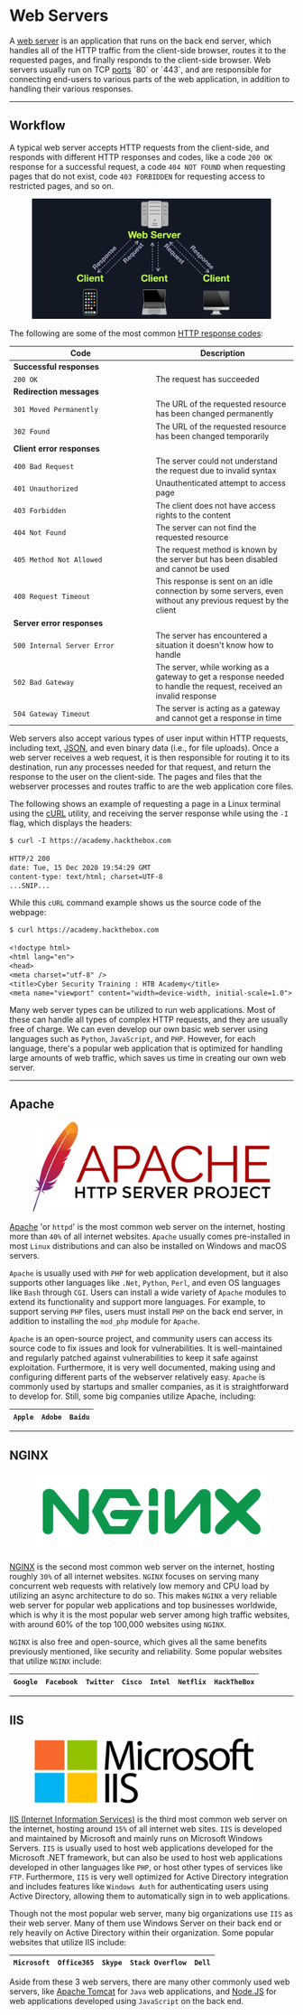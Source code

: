 # Web Servers

A [web server](https://en.wikipedia.org/wiki/Web_server) is an application that runs on the back end server, which handles all of the HTTP traffic from the client-side browser, routes it to the requested pages, and finally responds to the client-side browser. Web servers usually run on TCP [ports](https://en.wikipedia.org/wiki/Port_\(computer_networking\)) `80` or `443`, and are responsible for connecting end-users to various parts of the web application, in addition to handling their various responses.

***

## Workflow

A typical web server accepts HTTP requests from the client-side, and responds with different HTTP responses and codes, like a code `200 OK` response for a successful request, a code `404 NOT FOUND` when requesting pages that do not exist, code `403 FORBIDDEN` for requesting access to restricted pages, and so on.

<figure><img src="../../../../.gitbook/assets/image (1) (1) (1) (1).png" alt=""><figcaption></figcaption></figure>

The following are some of the most common [HTTP response codes](https://developer.mozilla.org/en-US/docs/Web/HTTP/Status):

<table><thead><tr><th width="238.54547119140625">Code</th><th>Description</th></tr></thead><tbody><tr><td><strong>Successful responses</strong></td><td></td></tr><tr><td><code>200 OK</code></td><td>The request has succeeded</td></tr><tr><td><strong>Redirection messages</strong></td><td></td></tr><tr><td><code>301 Moved Permanently</code></td><td>The URL of the requested resource has been changed permanently</td></tr><tr><td><code>302 Found</code></td><td>The URL of the requested resource has been changed temporarily</td></tr><tr><td><strong>Client error responses</strong></td><td></td></tr><tr><td><code>400 Bad Request</code></td><td>The server could not understand the request due to invalid syntax</td></tr><tr><td><code>401 Unauthorized</code></td><td>Unauthenticated attempt to access page</td></tr><tr><td><code>403 Forbidden</code></td><td>The client does not have access rights to the content</td></tr><tr><td><code>404 Not Found</code></td><td>The server can not find the requested resource</td></tr><tr><td><code>405 Method Not Allowed</code></td><td>The request method is known by the server but has been disabled and cannot be used</td></tr><tr><td><code>408 Request Timeout</code></td><td>This response is sent on an idle connection by some servers, even without any previous request by the client</td></tr><tr><td><strong>Server error responses</strong></td><td></td></tr><tr><td><code>500 Internal Server Error</code></td><td>The server has encountered a situation it doesn't know how to handle</td></tr><tr><td><code>502 Bad Gateway</code></td><td>The server, while working as a gateway to get a response needed to handle the request, received an invalid response</td></tr><tr><td><code>504 Gateway Timeout</code></td><td>The server is acting as a gateway and cannot get a response in time</td></tr></tbody></table>

Web servers also accept various types of user input within HTTP requests, including text, [JSON](https://www.w3schools.com/js/js_json_intro.asp), and even binary data (i.e., for file uploads). Once a web server receives a web request, it is then responsible for routing it to its destination, run any processes needed for that request, and return the response to the user on the client-side. The pages and files that the webserver processes and routes traffic to are the web application core files.

The following shows an example of requesting a page in a Linux terminal using the [cURL](https://en.wikipedia.org/wiki/CURL) utility, and receiving the server response while using the `-I` flag, which displays the headers:

```shell-session
$ curl -I https://academy.hackthebox.com

HTTP/2 200
date: Tue, 15 Dec 2020 19:54:29 GMT
content-type: text/html; charset=UTF-8
...SNIP...
```

While this `cURL` command example shows us the source code of the webpage:

```shell-session
$ curl https://academy.hackthebox.com

<!doctype html>
<html lang="en">
<head>
<meta charset="utf-8" />
<title>Cyber Security Training : HTB Academy</title>
<meta name="viewport" content="width=device-width, initial-scale=1.0">
```

Many web server types can be utilized to run web applications. Most of these can handle all types of complex HTTP requests, and they are usually free of charge. We can even develop our own basic web server using languages such as `Python`, `JavaScript`, and `PHP`. However, for each language, there's a popular web application that is optimized for handling large amounts of web traffic, which saves us time in creating our own web server.

***

## Apache

<figure><img src="../../../../.gitbook/assets/image (448).png" alt=""><figcaption></figcaption></figure>

[Apache](https://www.apache.org/) 'or `httpd`' is the most common web server on the internet, hosting more than `40%` of all internet websites. `Apache` usually comes pre-installed in most `Linux` distributions and can also be installed on Windows and macOS servers.

`Apache` is usually used with `PHP` for web application development, but it also supports other languages like `.Net`, `Python`, `Perl`, and even OS languages like `Bash` through `CGI`. Users can install a wide variety of `Apache` modules to extend its functionality and support more languages. For example, to support serving `PHP` files, users must install `PHP` on the back end server, in addition to installing the `mod_php` module for `Apache`.

`Apache` is an open-source project, and community users can access its source code to fix issues and look for vulnerabilities. It is well-maintained and regularly patched against vulnerabilities to keep it safe against exploitation. Furthermore, it is very well documented, making using and configuring different parts of the webserver relatively easy. `Apache` is commonly used by startups and smaller companies, as it is straightforward to develop for. Still, some big companies utilize Apache, including:

| `Apple` | `Adobe` | `Baidu` |
| ------- | ------- | ------- |

***

## NGINX

<figure><img src="../../../../.gitbook/assets/image (449).png" alt=""><figcaption></figcaption></figure>

[NGINX](https://www.nginx.com/) is the second most common web server on the internet, hosting roughly `30%` of all internet websites. `NGINX` focuses on serving many concurrent web requests with relatively low memory and CPU load by utilizing an async architecture to do so. This makes `NGINX` a very reliable web server for popular web applications and top businesses worldwide, which is why it is the most popular web server among high traffic websites, with around 60% of the top 100,000 websites using `NGINX`.

`NGINX` is also free and open-source, which gives all the same benefits previously mentioned, like security and reliability. Some popular websites that utilize `NGINX` include:

| `Google` | `Facebook` | `Twitter` | `Cisco` | `Intel` | `Netflix` | `HackTheBox` |
| -------- | ---------- | --------- | ------- | ------- | --------- | ------------ |

***

## IIS

<figure><img src="../../../../.gitbook/assets/image (450).png" alt=""><figcaption></figcaption></figure>

[IIS (Internet Information Services)](https://en.wikipedia.org/wiki/Internet_Information_Services) is the third most common web server on the internet, hosting around `15%` of all internet web sites. `IIS` is developed and maintained by Microsoft and mainly runs on Microsoft Windows Servers. `IIS` is usually used to host web applications developed for the Microsoft .NET framework, but can also be used to host web applications developed in other languages like `PHP`, or host other types of services like `FTP`. Furthermore, `IIS` is very well optimized for Active Directory integration and includes features like `Windows Auth` for authenticating users using Active Directory, allowing them to automatically sign in to web applications.

Though not the most popular web server, many big organizations use `IIS` as their web server. Many of them use Windows Server on their back end or rely heavily on Active Directory within their organization. Some popular websites that utilize IIS include:

| `Microsoft` | `Office365` | `Skype` | `Stack Overflow` | `Dell` |
| ----------- | ----------- | ------- | ---------------- | ------ |

Aside from these 3 web servers, there are many other commonly used web servers, like [Apache Tomcat](https://tomcat.apache.org/) for `Java` web applications, and [Node.JS](https://nodejs.org/en/) for web applications developed using `JavaScript` on the back end.
